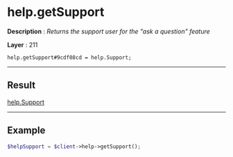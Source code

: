 # help.getSupport

**Description** : *Returns the support user for the &quot;ask a question&quot; feature*

**Layer** : 211

```tl
help.getSupport#9cdf08cd = help.Support;
```

---

## Result

[help.Support](type/help.Support)

---

## Example

```php
$helpSupport = $client->help->getSupport();
```